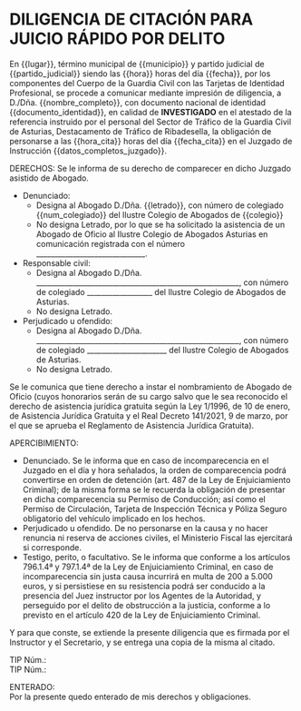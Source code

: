 # DILIGENCIA DE CITACIÓN PARA JUICIO RÁPIDO POR DELITO

En {{lugar}}, término municipal de {{municipio}} y partido judicial de {{partido_judicial}}   siendo las {{hora}} horas del día {{fecha}}, por los componentes del Cuerpo de la Guardia Civil con las Tarjetas de Identidad Profesional, se procede a comunicar mediante impresión de diligencia, a D./Dña. {{nombre_completo}}, con documento nacional de identidad {{documento_identidad}}, en calidad de **INVESTIGADO** en el atestado de la referencia instruido por el personal del Sector de Tráfico de la Guardia Civil de  Asturias, Destacamento de Tráfico de Ribadesella,  la obligación de personarse a las {{hora_cita}} horas del día {{fecha_cita}} en el Juzgado de Instrucción {{datos_completos_juzgado}}.

DERECHOS:
Se le informa de su derecho de comparecer en dicho Juzgado asistido de Abogado.
-	Denunciado:
    * Designa al Abogado D./Dña. {{letrado}}, con número de colegiado {{num_colegiado}} del Ilustre Colegio de Abogados de {{colegio}}
    * No designa Letrado, por lo que se ha solicitado la asistencia de un Abogado de Oficio al Ilustre Colegio de Abogados Asturias en comunicación registrada con el número ______________________________.     
-	Responsable civil: 
    * Designa al Abogado D./Dña. ________________________________________________________, con número de colegiado __________________ del Ilustre Colegio de Abogados de Asturias.
    * No designa Letrado.                                                                                        
-	Perjudicado u ofendido: 
    * Designa al Abogado D./Dña. ________________________________________________________, con número de colegiado ______________________ del Ilustre Colegio de Abogados de Asturias.
    * No designa Letrado.

Se le comunica que tiene derecho a instar el nombramiento de Abogado de Oficio (cuyos honorarios serán de su cargo salvo que le sea reconocido el derecho de asistencia jurídica gratuita según la Ley 1/1996, de 10 de enero, de Asistencia Jurídica Gratuita y el Real Decreto 141/2021, 9 de marzo, por el que se aprueba el Reglamento de Asistencia Jurídica Gratuita).

APERCIBIMIENTO:
-	Denunciado. Se le informa que en caso de incomparecencia en el Juzgado en el día y hora señalados, la orden de comparecencia podrá convertirse en orden de detención (art. 487 de la Ley de Enjuiciamiento Criminal); de la misma forma se le recuerda la obligación de presentar en dicha comparecencia su Permiso de Conducción; así como el Permiso de Circulación, Tarjeta de Inspección Técnica y Póliza Seguro obligatorio del vehículo implicado en los hechos.
-	Perjudicado u ofendido. De no personarse en la causa y no hacer renuncia ni reserva de acciones civiles, el Ministerio Fiscal las ejercitará si corresponde.
-	Testigo, perito, o facultativo. Se le informa que conforme a los artículos 796.1.4ª y 797.1.4ª de la Ley de Enjuiciamiento Criminal, en caso de incomparecencia sin justa causa incurrirá en multa de 200 a 5.000 euros, y si persistiese en su resistencia podrá ser conducido a la presencia del Juez instructor por los Agentes de la Autoridad, y perseguido por el delito de obstrucción a la justicia, conforme a lo previsto en el artículo 420 de la Ley de Enjuiciamiento Criminal.

Y para que conste, se extiende la presente diligencia que es firmada por el Instructor y el Secretario, y se entrega una copia de la misma al citado.




TIP Núm.:	
TIP Núm.:	


ENTERADO:  
Por la presente quedo enterado de mis derechos y obligaciones.
